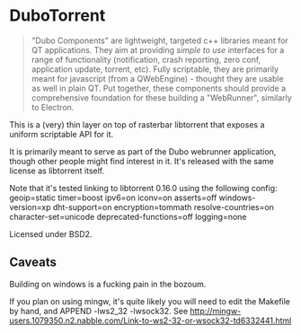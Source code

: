 # DuboTorrent

> "Dubo Components" are lightweight, targeted c++ libraries meant for QT applications.
> They aim at providing *simple to use* interfaces for a range of functionality
(notification, crash reporting, zero conf, application update, torrent, etc).
> Fully scriptable, they are primarily meant for javascript (from a QWebEngine) - thought they are usable as well in plain QT.
> Put together, these components should provide a comprehensive foundation for these building a "WebRunner", similarly to Electron.

This is a (very) thin layer on top of rasterbar libtorrent that exposes a uniform scriptable API for it.

It is primarily meant to serve as part of the Dubo webrunner application, though other people might find interest in it.
It's released with the same license as libtorrent itself.

Note that it's tested linking to libtorrent 0.16.0 using the following config:
geoip=static timer=boost ipv6=on iconv=on asserts=off windows-version=xp dht-support=on encryption=tommath resolve-countries=on character-set=unicode deprecated-functions=off logging=none

Licensed under BSD2.

## Caveats

Building on windows is a fucking pain in the bozoum.

If you plan on using mingw, it's quite likely you will need to edit the Makefile by hand, and APPEND -lws2_32 -lwsock32.
See http://mingw-users.1079350.n2.nabble.com/Link-to-ws2-32-or-wsock32-td6332441.html
